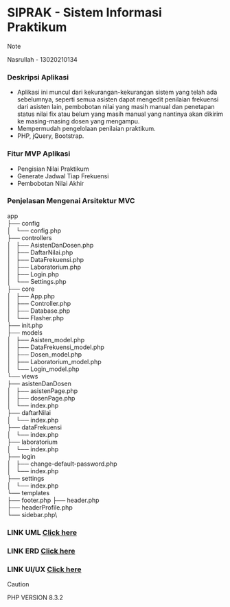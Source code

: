 # SIPRAK - Sistem Informasi Praktikum
> [!NOTE]
> Nasrullah - 13020210134


### Deskripsi Aplikasi
- Aplikasi ini muncul dari kekurangan-kekurangan sistem yang telah ada sebelumnya, seperti semua asisten dapat mengedit penilaian frekuensi dari asisten lain, pembobotan nilai yang masih manual dan penetapan status nilai fix atau belum yang masih manual yang nantinya akan dikirim ke masing-masing dosen yang mengampu.
- Mempermudah pengelolaan penilaian praktikum.
- PHP, jQuery, Bootstrap.


### Fitur MVP Aplikasi
- Pengisian Nilai Praktikum
- Generate Jadwal Tiap Frekuensi
- Pembobotan Nilai Akhir


### Penjelasan Mengenai Arsitektur MVC
app\
├── config\
│   └── config.php\
├── controllers\
│   ├── AsistenDanDosen.php\
│   ├── DaftarNilai.php\
│   ├── DataFrekuensi.php\
│   ├── Laboratorium.php\
│   ├── Login.php\
│   └── Settings.php\
├── core\
│   ├── App.php\
│   ├── Controller.php\
│   ├── Database.php\
│   └── Flasher.php\
├── init.php\
├── models\
│   ├── Asisten_model.php\
│   ├── DataFrekuensi_model.php\
│   ├── Dosen_model.php\
│   ├── Laboratorium_model.php\
│   └── Login_model.php\
└── views\
    ├── asistenDanDosen\
    │   ├── asistenPage.php\
    │   ├── dosenPage.php\
    │   └── index.php\
    ├── daftarNilai\
    │   └── index.php\
    ├── dataFrekuensi\
    │   └── index.php\
    ├── laboratorium\
    │   └── index.php\
    ├── login\
    │   ├── change-default-password.php\
    │   └── index.php\
    ├── settings\
    │   └── index.php\
    └── templates\
        ├── footer.php
        ├── header.php\
        ├── headerProfile.php\
        └── sidebar.php\

### LINK UML [Click here](https://drive.google.com/file/d/1f8IS6r13hGTsoHEPrlGKfqRiTcy7Nvp6/view?usp=sharing)
### LINK ERD [Click here](https://drive.google.com/file/d/1DbKUbbk48IbHFtLxFLOD0VclwGNlEo5K/view?usp=sharing)
### LINK UI/UX [Click here](https://www.figma.com/file/9mJhlKgAEgims5pORYLQxt/sistem-informasi-praktikum?type=design&node-id=0%3A1&mode=design&t=IldeGcBLsB6ZSZVn-1)


> [!CAUTION]
> PHP VERSION 8.3.2